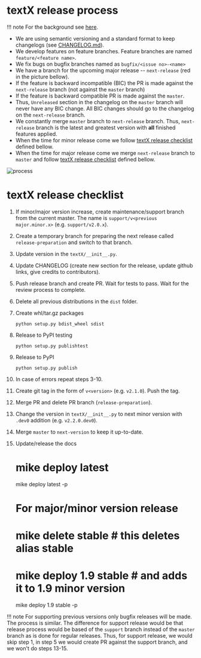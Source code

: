 # textX release process

!!! note
    For the background see [here](https://github.com/textX/textX/issues/176).

- We are using semantic versioning and a standard format to keep changelogs (see
  [CHANGELOG.md](https://github.com/textX/textX/blob/master/CHANGELOG.md)).
- We develop features on feature branches. Feature branches are named
  `feature/<feature name>`.
- We fix bugs on bugfix branches named as `bugfix/<issue no>-<name>`
- We have a branch for the upcoming major release -- `next-release` (red in the
  picture bellow).
- If the feature is backward incompatible (BIC) the PR is made against the
  `next-release` branch (not against the `master` branch)
- If the feature is backward compatible PR is made against the `master`.
- Thus, `Unreleased` section in the changelog on the `master` branch will never
  have any BIC change. All BIC changes should go to the changelog on the
  `next-release` branch.
- We constantly merge `master` branch to `next-release` branch. Thus,
  `next-release` branch is the latest and greatest version with **all** finished
  features applied.
- When the time for minor release come we follow [textX release
  checklist](./#textx-release-checklist) defined bellow.
- When the time for major release come we merge `next-release` branch to
  `master` and follow [textX release checklist](./#textx-release-checklist)
  defined bellow.


![process](./images/process.png)

 
# textX release checklist

  1. If minor/major version increase, create maintenance/support branch from the
     current master. The name is `support/v<previous major.minor.x>` (e.g.
     `support/v2.0.x`).
  2. Create a temporary branch for preparing the next release called
     `release-preparation` and switch to that branch.
  3. Update version in the `textX/__init__.py`.
  4. Update CHANGELOG (create new section for the release, update github links,
     give credits to contributors).
  5. Push release branch and create PR. Wait for tests to pass. Wait for the
     review process to complete.
  6. Delete all previous distributions in the `dist` folder.
  7. Create whl/tar.gz packages

      ```
      python setup.py bdist_wheel sdist
      ```

  8. Release to PyPI testing

      ```
      python setup.py publishtest
      ```

  9. Release to PyPI

      ```
      python setup.py publish
      ```

  10. In case of errors repeat steps 3-10.
  11. Create git tag in the form of `v<version>` (e.g. `v2.1.0`). Push the tag.
  12. Merge PR and delete PR branch (`release-preparation`).
  13. Change the version in `textX/__init__.py` to next minor version with
      `.dev0` addition (e.g. `v2.2.0.dev0`).
  14. Merge `master` to `next-version` to keep it up-to-date.
  15. Update/release the docs

        # mike deploy latest
        mike deploy latest -p

        # For major/minor version release
        # mike delete stable  # this deletes alias stable
        # mike deploy 1.9 stable   # and adds it to 1.9 minor version
        mike deploy 1.9 stable -p

!!! note
    For supporting previous versions only bugfix releases will be made. The process
    is similar. The difference for support release would be that release process
    would be based of the `support` branch instead of the `master` branch as is done
    for regular releases. Thus, for support release, we would skip step 1, in step 5
    we would create PR against the support branch, and we won't do steps 13-15.
